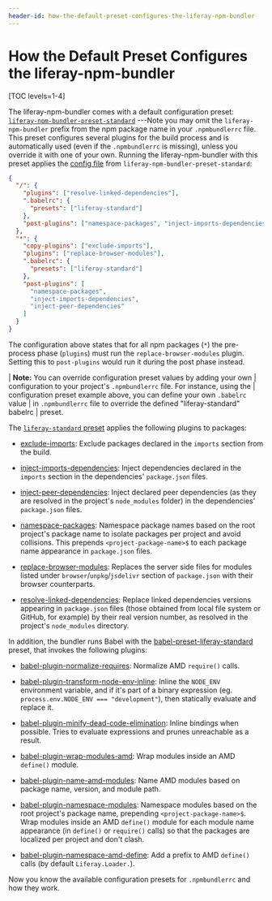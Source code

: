 ```yaml
---
header-id: how-the-default-preset-configures-the-liferay-npm-bundler
---
```


# How the Default Preset Configures the liferay-npm-bundler

[TOC levels=1-4]

The liferay-npm-bundler comes with a default configuration preset: 
[`liferay-npm-bundler-preset-standard`](https://github.com/liferay/liferay-npm-build-tools/tree/master/packages/liferay-npm-bundler-preset-standard)
---Note you may omit the `liferay-npm-bundler` prefix from the npm package name 
in your `.npmbundlerrc` file. This preset configures several plugins for the 
build process and is automatically used (even if the `.npmbundlerrc` is 
missing), unless you override it with one of your own. Running the 
liferay-npm-bundler with this preset applies the 
[config file](https://github.com/liferay/liferay-npm-build-tools/blob/master/packages/liferay-npm-bundler-preset-standard/config.json) 
from `liferay-npm-bundler-preset-standard`:

```json
{
  "/": {
    "plugins": ["resolve-linked-dependencies"],
    ".babelrc": {
      "presets": ["liferay-standard"]
    },
    "post-plugins": ["namespace-packages", "inject-imports-dependencies"]
  },
  "*": {
    "copy-plugins": ["exclude-imports"],
    "plugins": ["replace-browser-modules"],
    ".babelrc": {
      "presets": ["liferay-standard"]
    },
    "post-plugins": [
      "namespace-packages",
      "inject-imports-dependencies",
      "inject-peer-dependencies"
    ]
  }
}
```

The configuration above states that for all npm packages (`*`) the pre-process 
phase (`plugins`) must run the `replace-browser-modules` plugin. Setting this to 
`post-plugins` would run it during the post phase instead. 

| **Note:** You can override configuration preset values by adding your own 
| configuration to your project's `.npmbundlerrc` file. For instance, using the 
| configuration preset example above, you can define your own `.babelrc` value 
| in `.npmbundlerrc` file to override the defined "liferay-standard" babelrc 
| preset.

The 
[`liferay-standard` preset](https://github.com/liferay/liferay-npm-build-tools/tree/master/packages/babel-preset-liferay-standard) 
applies the following plugins to packages:

- [exclude-imports](https://github.com/liferay/liferay-npm-build-tools/tree/master/packages/liferay-npm-bundler-plugin-exclude-imports):
  Exclude packages declared in the `imports` section from the build.

- [inject-imports-dependencies](https://github.com/liferay/liferay-npm-build-tools/tree/master/packages/liferay-npm-bundler-plugin-inject-imports-dependencies):
  Inject dependencies declared in the `imports` section in the dependencies' 
  `package.json` files.

- [inject-peer-dependencies](https://github.com/liferay/liferay-npm-build-tools/tree/master/packages/liferay-npm-bundler-plugin-inject-peer-dependencies):
  Inject declared peer dependencies (as they are resolved in the project's 
  `node_modules` folder) in the dependencies' `package.json` files.

- [namespace-packages](https://github.com/liferay/liferay-npm-build-tools/tree/master/packages/liferay-npm-bundler-plugin-namespace-packages):
  Namespace package names based on the root project's package name to isolate 
  packages per project and avoid collisions. This prepends 
  `<project-package-name>$` to each package name appearance in `package.json` 
  files.

- [replace-browser-modules](https://github.com/liferay/liferay-npm-build-tools/tree/master/packages/liferay-npm-bundler-plugin-replace-browser-modules):
  Replaces the server side files for modules listed under 
  `browser`/`unpkg`/`jsdelivr` section of `package.json` with their browser 
  counterparts. 

- [resolve-linked-dependencies](https://github.com/liferay/liferay-npm-build-tools/tree/master/packages/liferay-npm-bundler-plugin-resolve-linked-dependencies):
  Replace linked dependencies versions appearing in `package.json` files 
  (those obtained from local file system or GitHub, for example) by their real 
  version number, as resolved in the project's `node_modules` directory.

In addition, the bundler runs Babel with the 
[babel-preset-liferay-standard](https://github.com/liferay/liferay-npm-build-tools/tree/master/packages/babel-preset-liferay-standard) 
preset, that invokes the following plugins:

- [babel-plugin-normalize-requires](https://github.com/liferay/liferay-npm-build-tools/tree/master/packages/babel-plugin-normalize-requires):
  Normalize AMD `require()` calls.

- [babel-plugin-transform-node-env-inline](https://github.com/babel/minify/tree/master/packages/babel-plugin-transform-node-env-inline):
  Inline the `NODE_ENV` environment variable, and if it's part of a binary 
  expression (eg. `process.env.NODE_ENV === "development"`), then statically 
  evaluate and replace it.

- [babel-plugin-minify-dead-code-elimination](https://www.npmjs.com/package/babel-plugin-minify-dead-code-elimination): 
  Inline bindings when possible. Tries to evaluate expressions and prunes 
  unreachable as a result.

- [babel-plugin-wrap-modules-amd](https://github.com/liferay/liferay-npm-build-tools/tree/master/packages/babel-plugin-wrap-modules-amd):
  Wrap modules inside an AMD `define()` module.

- [babel-plugin-name-amd-modules](https://github.com/liferay/liferay-npm-build-tools/tree/master/packages/babel-plugin-name-amd-modules):
  Name AMD modules based on package name, version, and module path.

- [babel-plugin-namespace-modules](https://github.com/liferay/liferay-npm-build-tools/tree/master/packages/babel-plugin-namespace-modules):
  Namespace modules based on the root project's package name, prepending 
  `<project-package-name>$`. Wrap modules inside an AMD `define()` module for 
  each module name appearance (in `define()` or `require()` calls) so that the 
  packages are localized per project and don't clash.

- [babel-plugin-namespace-amd-define](https://github.com/liferay/liferay-npm-build-tools/tree/master/packages/babel-plugin-namespace-amd-define):
  Add a prefix to AMD `define()` calls (by default `Liferay.Loader.`).

Now you know the available configuration presets for `.npmbundlerrc` and how 
they work. 
